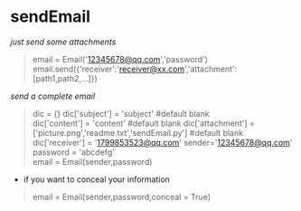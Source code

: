 # sendEmail
*just send some attachments*
> email = Email('12345678@qq.com','password')
> email.send({'receiver':'receiver@xx.com','attachment':[path1,path2,...]})

*send a complete email*
> dic = {}
> dic['subject'] = 'subject'	#default blank	
> dic['content'] = 'content'	#default blank
> dic['attachment'] = ['picture.png','readme.txt','sendEmail.py'] #default blank
> dic['receiver'] = '1799853523@qq.com'
> sender='12345678@qq.com'    
> password = 'abcdefg'    
> email = Email(sender,password)

* if you want to conceal your information
> email = Email(sender,password,conceal = True)